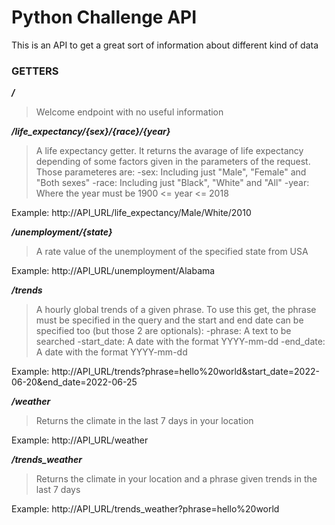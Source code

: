 # Python Challenge API
This is an API to get a great sort of information about different kind of data

### GETTERS
**_/_**
>Welcome endpoint with no useful information

**_/life_expectancy/{sex}/{race}/{year}_**
>A life expectancy getter. It returns the avarage of life expectancy depending of some factors given in the parameters of the request. Those parameteres are:
-sex: Including just "Male", "Female" and "Both sexes"
-race: Including just "Black", "White" and "All"
-year: Where the year must be 1900 <= year <= 2018

Example: http://API_URL/life_expectancy/Male/White/2010

**_/unemployment/{state}_**
>A rate value of the unemployment of the specified state from USA

Example: http://API_URL/unemployment/Alabama

**_/trends_**
>A hourly global trends of a given phrase. To use this get, the phrase must be specified in the query and the start and end date can be specified too (but those 2 are optionals):
-phrase: A text to be searched
-start_date: A date with the format YYYY-mm-dd
-end_date: A date with the format YYYY-mm-dd

Example: http://API_URL/trends?phrase=hello%20world&start_date=2022-06-20&end_date=2022-06-25

**_/weather_**
>Returns the climate in the last 7 days in your location

Example: http://API_URL/weather

**_/trends_weather_**
>Returns the climate in your location and a phrase given trends in the last 7 days

Example: http://API_URL/trends_weather?phrase=hello%20world
